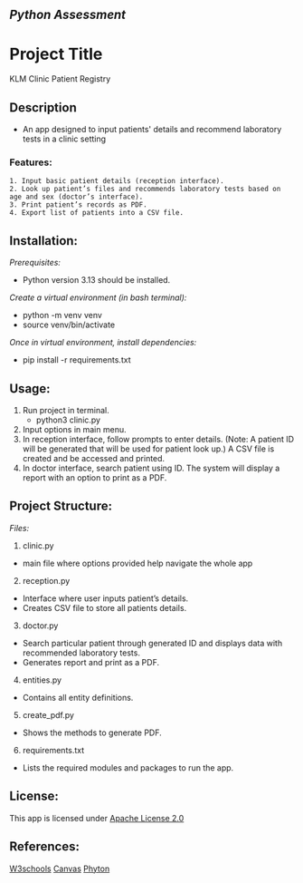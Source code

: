 ## __*Python Assessment*__

# **Project Title**
KLM Clinic Patient Registry

## **Description**
- An app designed to input patients' details and recommend laboratory tests in a clinic setting

### **Features:**
    1. Input basic patient details (reception interface). 
    2. Look up patient’s files and recommends laboratory tests based on age and sex (doctor’s interface). 
    3. Print patient’s records as PDF. 
    4. Export list of patients into a CSV file. 

## **Installation:**

*Prerequisites:*
- Python version 3.13 should be installed. 

*Create a virtual environment (in bash terminal):*
- python -m venv venv
- source venv/bin/activate

*Once in virtual environment, install dependencies:*
- pip install -r requirements.txt

## **Usage:**

1. Run project in terminal. 
    - python3 clinic.py
2. Input options in main menu.
3. In reception interface, follow prompts to enter details. (Note: A patient ID will be generated that will be used for patient look up.) A CSV file is created and be accessed and printed.
4. In doctor interface, search patient using ID. The system will display a report with an option to print as a PDF.

## **Project Structure:**

*Files:*
1. clinic.py 
- main file where options provided help navigate the whole app
2. reception.py
- Interface where user inputs patient’s details.
- Creates CSV file to store all patients details.
3. doctor.py
- Search particular patient through generated ID and displays data with recommended laboratory tests.
- Generates report and print as a PDF.
4. entities.py
- Contains all entity definitions.
5. create_pdf.py
- Shows the methods to generate PDF.
6. requirements.txt
- Lists the required modules and packages to run the app.

## **License:**

This app is licensed under [Apache License 2.0](https://github.com/DellieKate/KateClinicPython/blob/main/LICENSE)

## **References:**
[W3schools](https://www.w3schools.com/python/default.asp)
[Canvas](https://edstem.org/au/courses/23675/lessons)
[Phyton](https://www.python.org/)
